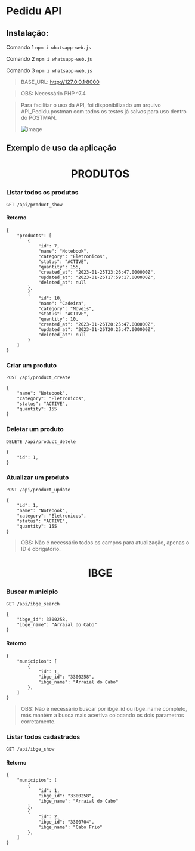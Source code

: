 # Pedidu API

## Instalação:

Comando 1 `npm i whatsapp-web.js`

Comando 2 `npm i whatsapp-web.js`

Comando 3 `npm i whatsapp-web.js`

> BASE_URL: http://127.0.0.1:8000

> OBS: Necessário PHP ^7.4

> Para facilitar o uso da API, foi disponibilizado um arquivo API_Pedidu.postman com todos os testes já salvos para uso dentro do POSTMAN.
> 
> ![image](https://user-images.githubusercontent.com/84283346/214973064-945a8a7c-70f0-4b3b-9a30-86ca6db283cc.png)


## Exemplo de uso da aplicação


<h1 align="center">
PRODUTOS
</h1>

### Listar todos os produtos
```
GET /api/product_show
```
#### Retorno
```
{
    "products": [
        {
            "id": 7,
            "name": "Notebook",
            "category": "Eletronicos",
            "status": "ACTIVE",
            "quantity": 155,
            "created_at": "2023-01-25T23:26:47.000000Z",
            "updated_at": "2023-01-26T17:59:17.000000Z",
            "deleted_at": null
        },
        {
            "id": 10,
            "name": "Cadeira",
            "category": "Moveis",
            "status": "ACTIVE",
            "quantity": 10,
            "created_at": "2023-01-26T20:25:47.000000Z",
            "updated_at": "2023-01-26T20:25:47.000000Z",
            "deleted_at": null
        }
    ]
}
```


### Criar um produto
```
POST /api/product_create
```
```
{
    "name": "Notebook",
    "category": "Eletronicos",
    "status": "ACTIVE",
    "quantity": 155
}
```



### Deletar um produto
```
DELETE /api/product_detele
```
```
{
    "id": 1, 
}
```



### Atualizar um produto
```
POST /api/product_update
```
```
{
    "id": 1, 
    "name": "Notebook",
    "category": "Eletronicos",
    "status": "ACTIVE",
    "quantity": 155
}
```
> OBS: Não é necessário todos os campos para atualização, apenas o ID é obrigatório.



<h1 align="center">
IBGE
</h1>

### Buscar municipio
```
GET /api/ibge_search
```
```
{
    "ibge_id": 3300258, 
    "ibge_name": "Arraial do Cabo" 
}
```
#### Retorno 
```
{
    "municipios": [
        {
            "id": 1,
            "ibge_id": "3300258",
            "ibge_name": "Arraial do Cabo"
        },
    ]
}
```
> OBS: Não é necessário buscar por ibge_id ou ibge_name completo, más mantém a busca mais acertiva colocando os dois parametros corretamente.


### Listar todos cadastrados
```
GET /api/ibge_show
```
#### Retorno 
```
{
    "municipios": [
        {
            "id": 1,
            "ibge_id": "3300258",
            "ibge_name": "Arraial do Cabo"
        },
        {
            "id": 2,
            "ibge_id": "3300704",
            "ibge_name": "Cabo Frio"
        },
    ]
}
```

